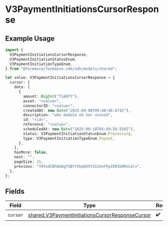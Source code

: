 # V3PaymentInitiationsCursorResponse

## Example Usage

```typescript
import {
  V3PaymentInitiationsCursorResponse,
  V3PaymentInitiationStatusEnum,
  V3PaymentInitiationTypeEnum,
} from "@formance/formance-sdk/sdk/models/shared";

let value: V3PaymentInitiationsCursorResponse = {
  cursor: {
    data: [
      {
        amount: BigInt("714977"),
        asset: "<value>",
        connectorID: "<value>",
        createdAt: new Date("2025-04-08T09:48:40.874Z"),
        description: "who modulo oh nor unused",
        id: "<id>",
        reference: "<value>",
        scheduledAt: new Date("2025-09-18T05:49:59.550Z"),
        status: V3PaymentInitiationStatusEnum.Processing,
        type: V3PaymentInitiationTypeEnum.Payout,
      },
    ],
    hasMore: false,
    next: "",
    pageSize: 15,
    previous: "YXVsdCBhbmQgYSBtYXhpbXVtIG1heF9yZXN1bHRzLol=",
  },
};
```

## Fields

| Field                                                                                                                     | Type                                                                                                                      | Required                                                                                                                  | Description                                                                                                               |
| ------------------------------------------------------------------------------------------------------------------------- | ------------------------------------------------------------------------------------------------------------------------- | ------------------------------------------------------------------------------------------------------------------------- | ------------------------------------------------------------------------------------------------------------------------- |
| `cursor`                                                                                                                  | [shared.V3PaymentInitiationsCursorResponseCursor](../../../sdk/models/shared/v3paymentinitiationscursorresponsecursor.md) | :heavy_check_mark:                                                                                                        | N/A                                                                                                                       |